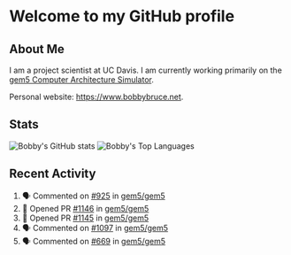 # Welcome to my GitHub profile

## About Me

I am a project scientist at UC Davis. I am currently working primarily on the [gem5 Computer Architecture Simulator](https://github.com/gem5).

Personal website: <https://www.bobbybruce.net>.

## Stats

![Bobby's GitHub stats](https://github-readme-stats.vercel.app/api?username=bobbyrbruce&show_icons=true&theme=responsive&include_all_commits=true&count_private=true&show=reviews&disable_animations=true)
![Bobby's Top Languages ](https://github-readme-stats.vercel.app/api/top-langs/?username=bobbyrbruce&layout=compact&theme=responsive&count_private=true&langs_count=10&disable_animations=true)

## Recent Activity

<!--START_SECTION:activity-->
1. 🗣 Commented on [#925](https://github.com/gem5/gem5/pull/925#issuecomment-2121009219) in [gem5/gem5](https://github.com/gem5/gem5)
2. 💪 Opened PR [#1146](https://github.com/gem5/gem5/pull/1146) in [gem5/gem5](https://github.com/gem5/gem5)
3. 💪 Opened PR [#1145](https://github.com/gem5/gem5/pull/1145) in [gem5/gem5](https://github.com/gem5/gem5)
4. 🗣 Commented on [#1097](https://github.com/gem5/gem5/pull/1097#issuecomment-2115961646) in [gem5/gem5](https://github.com/gem5/gem5)
5. 🗣 Commented on [#669](https://github.com/gem5/gem5/issues/669#issuecomment-2108864253) in [gem5/gem5](https://github.com/gem5/gem5)
<!--END_SECTION:activity-->
